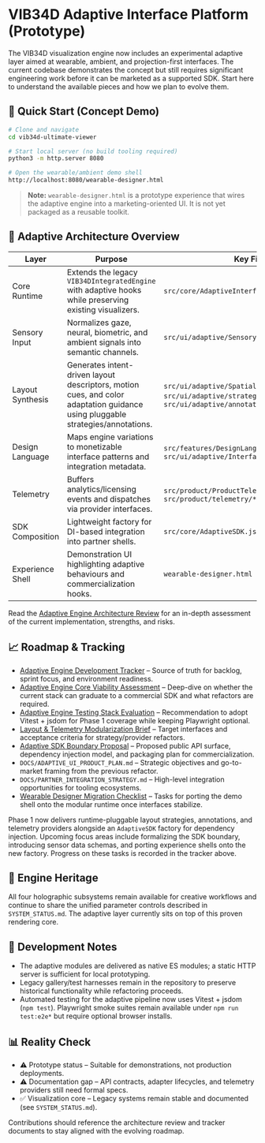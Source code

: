 # VIB34D Adaptive Interface Platform (Prototype)

The VIB34D visualization engine now includes an experimental adaptive layer aimed at wearable, ambient, and projection-first interfaces. The current codebase demonstrates the concept but still requires significant engineering work before it can be marketed as a supported SDK. Start here to understand the available pieces and how we plan to evolve them.

## 🚀 Quick Start (Concept Demo)

```bash
# Clone and navigate
cd vib34d-ultimate-viewer

# Start local server (no build tooling required)
python3 -m http.server 8080

# Open the wearable/ambient demo shell
http://localhost:8080/wearable-designer.html
```

> **Note:** `wearable-designer.html` is a prototype experience that wires the adaptive engine into a marketing-oriented UI. It is not yet packaged as a reusable toolkit.

## 🧠 Adaptive Architecture Overview

| Layer | Purpose | Key Files |
|-------|---------|-----------|
| Core Runtime | Extends the legacy `VIB34DIntegratedEngine` with adaptive hooks while preserving existing visualizers. | `src/core/AdaptiveInterfaceEngine.js` |
| Sensory Input | Normalizes gaze, neural, biometric, and ambient signals into semantic channels. | `src/ui/adaptive/SensoryInputBridge.js` |
| Layout Synthesis | Generates intent-driven layout descriptors, motion cues, and color adaptation guidance using pluggable strategies/annotations. | `src/ui/adaptive/SpatialLayoutSynthesizer.js`, `src/ui/adaptive/strategies/*`, `src/ui/adaptive/annotations/*` |
| Design Language | Maps engine variations to monetizable interface patterns and integration metadata. | `src/features/DesignLanguageManager.js`, `src/ui/adaptive/InterfacePatternRegistry.js` |
| Telemetry | Buffers analytics/licensing events and dispatches via provider interfaces. | `src/product/ProductTelemetryHarness.js`, `src/product/telemetry/*` |
| SDK Composition | Lightweight factory for DI-based integration into partner shells. | `src/core/AdaptiveSDK.js` |
| Experience Shell | Demonstration UI highlighting adaptive behaviours and commercialization hooks. | `wearable-designer.html` |

Read the [Adaptive Engine Architecture Review](DOCS/ADAPTIVE_ENGINE_ARCHITECTURE_REVIEW.md) for an in-depth assessment of the current implementation, strengths, and risks.

## 📈 Roadmap & Tracking

- [Adaptive Engine Development Tracker](PLANNING/ADAPTIVE_ENGINE_TRACKER.md) – Source of truth for backlog, sprint focus, and environment readiness.
- [Adaptive Engine Core Viability Assessment](DOCS/ADAPTIVE_ENGINE_CORE_ASSESSMENT.md) – Deep-dive on whether the current stack can graduate to a commercial SDK and what refactors are required.
- [Adaptive Engine Testing Stack Evaluation](DOCS/TESTING_STACK_EVALUATION.md) – Recommendation to adopt Vitest + jsdom for Phase 1 coverage while keeping Playwright optional.
- [Layout & Telemetry Modularization Brief](DOCS/LAYOUT_TELEMETRY_MODULARIZATION_BRIEF.md) – Target interfaces and acceptance criteria for strategy/provider refactors.
- [Adaptive SDK Boundary Proposal](DOCS/SDK_BOUNDARY_PROPOSAL.md) – Proposed public API surface, dependency injection model, and packaging plan for commercialization.
- `DOCS/ADAPTIVE_UI_PRODUCT_PLAN.md` – Strategic objectives and go-to-market framing from the previous refactor.
- `DOCS/PARTNER_INTEGRATION_STRATEGY.md` – High-level integration opportunities for tooling ecosystems.
- [Wearable Designer Migration Checklist](PLANNING/WEARABLE_DESIGNER_MIGRATION_CHECKLIST.md) – Tasks for porting the demo shell onto the modular runtime once interfaces stabilize.

Phase 1 now delivers runtime-pluggable layout strategies, annotations, and telemetry providers alongside an `AdaptiveSDK` factory for dependency injection. Upcoming focus areas include formalizing the SDK boundary, introducing sensor data schemas, and porting experience shells onto the new factory. Progress on these tasks is recorded in the tracker above.

## 🎨 Engine Heritage

All four holographic subsystems remain available for creative workflows and continue to share the unified parameter controls described in `SYSTEM_STATUS.md`. The adaptive layer currently sits on top of this proven rendering core.

## 🔧 Development Notes

- The adaptive modules are delivered as native ES modules; a static HTTP server is sufficient for local prototyping.
- Legacy gallery/test harnesses remain in the repository to preserve historical functionality while refactoring proceeds.
- Automated testing for the adaptive pipeline now uses Vitest + jsdom (`npm test`). Playwright smoke suites remain available under `npm run test:e2e*` but require optional browser installs.

## 📊 Reality Check

- ⚠️ Prototype status – Suitable for demonstrations, not production deployments.
- ⚠️ Documentation gap – API contracts, adapter lifecycles, and telemetry providers still need formal specs.
- ✅ Visualization core – Legacy systems remain stable and documented (see `SYSTEM_STATUS.md`).

Contributions should reference the architecture review and tracker documents to stay aligned with the evolving roadmap.
